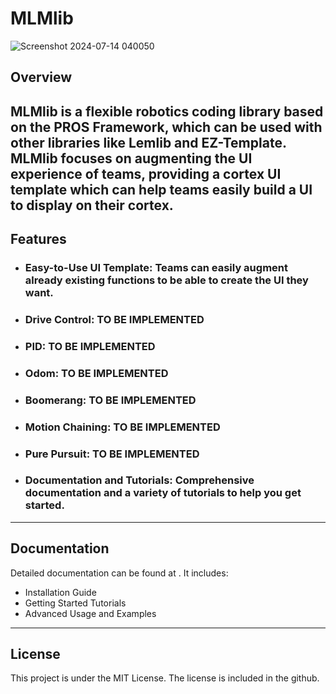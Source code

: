 # MLMlib

![Screenshot 2024-07-14 040050](https://github.com/user-attachments/assets/7d0d7ea9-8ef0-40c7-8c9b-0a2f9deec5ea)

## Overview
MLMlib is a flexible robotics coding library based on the PROS Framework, which can be used with other libraries like Lemlib and EZ-Template. MLMlib focuses on augmenting the UI experience of teams, providing a cortex UI template which can help teams easily build a UI to display on their cortex. 
---
## Features
- ### Easy-to-Use UI Template: Teams can easily augment already existing functions to be able to create the UI they want. 
- ### Drive Control: TO BE IMPLEMENTED
- ### PID: TO BE IMPLEMENTED
- ### Odom: TO BE IMPLEMENTED
- ### Boomerang: TO BE IMPLEMENTED
- ### Motion Chaining: TO BE IMPLEMENTED
- ### Pure Pursuit: TO BE IMPLEMENTED
- ### Documentation and Tutorials: Comprehensive documentation and a variety of tutorials to help you get started. 
---
## Documentation
Detailed documentation can be found at . It includes:

- Installation Guide
- Getting Started Tutorials
- Advanced Usage and Examples
---
## License
This project is under the MIT License. The license is included in the github. 
